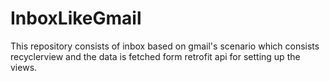 # InboxLikeGmail
This repository consists of inbox based on gmail's scenario which consists recyclerview and the data is fetched form retrofit api for setting up the views.
